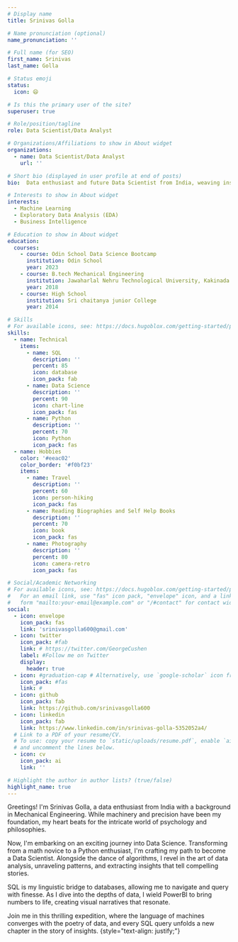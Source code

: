 ```yaml
---
# Display name
title: Srinivas Golla

# Name pronunciation (optional)
name_pronunciation: ''

# Full name (for SEO)
first_name: Srinivas
last_name: Golla

# Status emoji
status:
  icon: 😄

# Is this the primary user of the site?
superuser: true

# Role/position/tagline
role: Data Scientist/Data Analyst

# Organizations/Affiliations to show in About widget
organizations:
  - name: Data Scientist/Data Analyst
    url: ''

# Short bio (displayed in user profile at end of posts)
bio:  Data enthusiast and future Data Scientist from India, weaving insights through Python, data analysis, SQL finesse, and PowerBI artistry. 🚀

# Interests to show in About widget
interests:
  - Machine Learning
  - Exploratory Data Analysis (EDA)
  - Business Intelligence

# Education to show in About widget
education:
  courses:
    - course: Odin School Data Science Bootcamp
      institution: Odin School
      year: 2023
    - course: B.tech Mechanical Engineering
      institution: Jawaharlal Nehru Technological University, Kakinada
      year: 2018
    - course: High School
      institution: Sri chaitanya junior College
      year: 2014

# Skills
# For available icons, see: https://docs.hugoblox.com/getting-started/page-builder/#icons
skills:
  - name: Technical
    items:
      - name: SQL
        description: ''
        percent: 85
        icon: database
        icon_pack: fab
      - name: Data Science
        description: ''
        percent: 90
        icon: chart-line
        icon_pack: fas
      - name: Python
        description: ''
        percent: 70
        icon: Python
        icon_pack: fas
  - name: Hobbies
    color: '#eeac02'
    color_border: '#f0bf23'
    items:
      - name: Travel
        description: ''
        percent: 60
        icon: person-hiking
        icon_pack: fas
      - name: Reading Biographies and Self Help Books
        description: ''
        percent: 70
        icon: book
        icon_pack: fas
      - name: Photography
        description: ''
        percent: 80
        icon: camera-retro
        icon_pack: fas

# Social/Academic Networking
# For available icons, see: https://docs.hugoblox.com/getting-started/page-builder/#icons
#   For an email link, use "fas" icon pack, "envelope" icon, and a link in the
#   form "mailto:your-email@example.com" or "/#contact" for contact widget.
social:
  - icon: envelope
    icon_pack: fas
    link: 'srinivasgolla600@gmail.com'
  - icon: twitter
    icon_pack: #fab
    link: # https://twitter.com/GeorgeCushen
    label: #Follow me on Twitter
    display:
      header: true
  - icon: #graduation-cap # Alternatively, use `google-scholar` icon from `ai` icon pack
    icon_pack: #fas
    link: #
  - icon: github
    icon_pack: fab
    link: https://github.com/srinivasgolla600
  - icon: linkedin
    icon_pack: fab
    link: https://www.linkedin.com/in/srinivas-golla-5352052a4/
  # Link to a PDF of your resume/CV.
  # To use: copy your resume to `static/uploads/resume.pdf`, enable `ai` icons in `params.yaml`,
  # and uncomment the lines below.
  - icon: cv
    icon_pack: ai
    link: ''

# Highlight the author in author lists? (true/false)
highlight_name: true
---
```


Greetings! I'm Srinivas Golla, a data enthusiast from India with a background in Mechanical Engineering. While machinery and precision have been my foundation, my heart beats for the intricate world of psychology and philosophies.

Now, I'm embarking on an exciting journey into Data Science. Transforming from a math novice to a Python enthusiast, I'm crafting my path to become a Data Scientist. Alongside the dance of algorithms, I revel in the art of data analysis, unraveling patterns, and extracting insights that tell compelling stories.

SQL is my linguistic bridge to databases, allowing me to navigate and query with finesse. As I dive into the depths of data, I wield PowerBI to bring numbers to life, creating visual narratives that resonate.

Join me in this thrilling expedition, where the language of machines converges with the poetry of data, and every SQL query unfolds a new chapter in the story of insights.
{style="text-align: justify;"}
